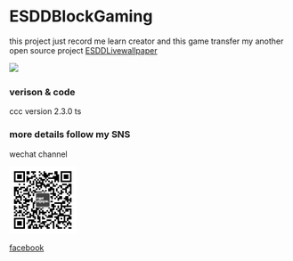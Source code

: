 # ESDDBlockGaming
this project just record me learn creator and this game transfer my another open source project [ESDDLivewallpaper](https://github.com/fanfq/ESDDLiveWallpaper)

<a href="https://play.google.com/store/apps/details?id=com.fanfq.livewallpaper.esdd"><img src="https://play.google.com/intl/en_us/badges/images/generic/en-play-badge.png" height="48"></a>

### verison & code 
ccc version 2.3.0
ts

### more details follow my SNS

wechat channel

<img src="https://github.com/fanfq/ESDDBlockGaming/blob/master/my_wechat_channel_qrcode.jpg" height="120">


[facebook](https://www.facebook.com/fangqing.fan.7)
